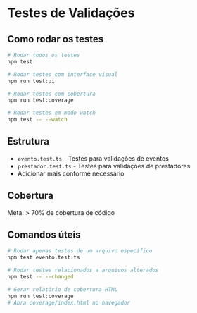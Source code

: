 # Testes de Validações

## Como rodar os testes

```bash
# Rodar todos os testes
npm test

# Rodar testes com interface visual
npm run test:ui

# Rodar testes com cobertura
npm run test:coverage

# Rodar testes em modo watch
npm test -- --watch
```

## Estrutura

- `evento.test.ts` - Testes para validações de eventos
- `prestador.test.ts` - Testes para validações de prestadores
- Adicionar mais conforme necessário

## Cobertura

Meta: > 70% de cobertura de código

## Comandos úteis

```bash
# Rodar apenas testes de um arquivo específico
npm test evento.test.ts

# Rodar testes relacionados a arquivos alterados
npm test -- --changed

# Gerar relatório de cobertura HTML
npm run test:coverage
# Abra coverage/index.html no navegador
```
